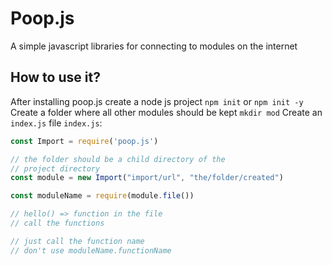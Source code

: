 # Poop.js
A simple javascript libraries for connecting to modules on the internet

## How to use it?
After installing poop.js create a node js project
`npm init` or `npm init -y`
Create a folder where all other modules should be kept
`mkdir mod`
Create an `index.js` file
`index.js`:
```javascript
const Import = require('poop.js')

// the folder should be a child directory of the 
// project directory
const module = new Import("import/url", "the/folder/created")

const moduleName = require(module.file())

// hello() => function in the file
// call the functions

// just call the function name
// don't use moduleName.functionName
```

